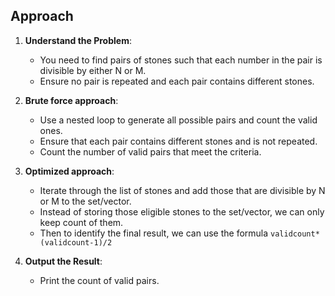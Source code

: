 ## Approach

1. **Understand the Problem**:
   - You need to find pairs of stones such that each number in the pair is divisible by either N or M.
   - Ensure no pair is repeated and each pair contains different stones.

2. **Brute force approach**:
   - Use a nested loop to generate all possible pairs and count the valid ones.
   - Ensure that each pair contains different stones and is not repeated.
   - Count the number of valid pairs that meet the criteria.

3. **Optimized approach**:
   - Iterate through the list of stones and add those that are divisible by N or M to the set/vector.
   - Instead of storing those eligible stones to the set/vector, we can only keep count of them.
   - Then to identify the final result, we can use the formula `validcount*(validcount-1)/2`

4. **Output the Result**:
   - Print the count of valid pairs.